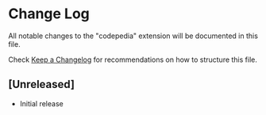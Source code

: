 # Change Log

All notable changes to the "codepedia" extension will be documented in this file.

Check [Keep a Changelog](http://keepachangelog.com/) for recommendations on how to structure this file.

## [Unreleased]

- Initial release
